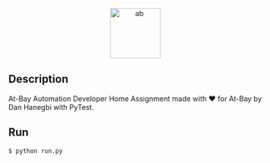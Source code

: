 <p align="center">
  <a target="blank"><img src="https://media-exp1.licdn.com/dms/image/C4D0BAQEWLoDsPYCkow/company-logo_200_200/0/1625160520780?e=1647475200&v=beta&t=s9h8qRgj6G66-oW4oWCZUEmXGJ8AzU-JrbGMysbY2Zw" width="100" alt="ab" /></a>
</p>


## Description

At-Bay Automation Developer Home Assignment made with ❤️ for At-Bay by Dan Hanegbi with PyTest.

## Run

```bash
$ python run.py
```
